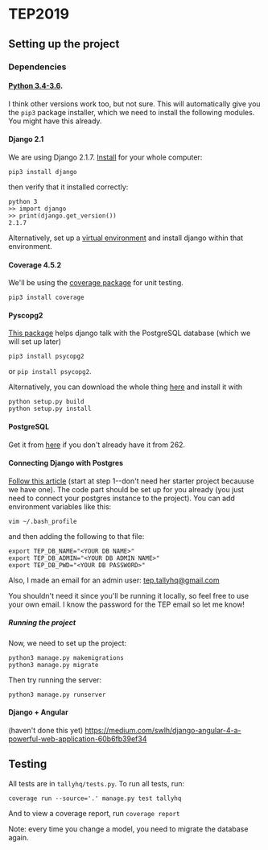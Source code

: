 # TEP2019

## Setting up the project
### Dependencies
#### [Python 3.4-3.6](https://www.python.org/downloads/).
I think other versions work too, but not sure. This will automatically give you the `pip3` package installer, which we need to install the following modules. You might have this already.

#### Django 2.1
We are using Django 2.1.7. [Install](https://docs.djangoproject.com/en/2.1/intro/install/) for your whole computer:
```
pip3 install django
```
then verify that it installed correctly:
```
python 3
>> import django
>> print(django.get_version())
2.1.7
```
Alternatively, set up a [virtual environment](https://virtualenv.pypa.io/en/latest/installation/) and install django within that environment.

#### Coverage 4.5.2
We'll be using the [coverage package](https://pypi.org/project/coverage/) for unit testing.
```
pip3 install coverage
```

#### Pyscopg2
[This package](http://initd.org/psycopg/docs/install.html) helps django talk with the PostgreSQL database (which we will set up later)
```
pip3 install psycopg2
```
or `pip install psycopg2`.

Alternatively, you can download the whole thing [here](http://initd.org/psycopg/) and install it with 
```
python setup.py build
python setup.py install
```
#### PostgreSQL
Get it from [here](https://www.postgresql.org/) if you don't already have it from 262.

#### Connecting Django with Postgres
[Follow this article](https://medium.com/agatha-codes/painless-postgresql-django-d4f03364989) (start at step 1--don't need her starter project becauuse we have one). The code part should be set up for you already (you just need to connect your postgres instance to the project). You can add environment variables like this:
```
vim ~/.bash_profile
```
and then adding the following to that file:
```
export TEP_DB_NAME="<YOUR DB NAME>"
export TEP_DB_ADMIN="<YOUR DB ADMIN NAME>"
export TEP_DB_PWD="<YOUR DB PASSWORD>"
```
Also, I made an email for an admin user: tep.tallyhq@gmail.com

 You shouldn't need it since you'll be running it locally, so feel free to use your own email. I know the password for the TEP email so let me know!

##### Running the project
Now, we need to set up the project:
```
python3 manage.py makemigrations
python3 manage.py migrate
```
Then try running the server:
```
python3 manage.py runserver
```

#### Django + Angular
(haven't done this yet)
https://medium.com/swlh/django-angular-4-a-powerful-web-application-60b6fb39ef34

## Testing
All tests are in `tallyhq/tests.py`. To run all tests, run:
```
coverage run --source='.' manage.py test tallyhq
```
And to view a coverage report, run `coverage report`

Note: every time you change a model, you need to migrate the database again.


